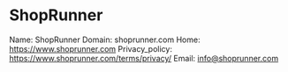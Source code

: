 
# ShopRunner

Name: ShopRunner
Domain: shoprunner.com
Home: https://www.shoprunner.com
Privacy_policy: https://www.shoprunner.com/terms/privacy/
Email: info@shoprunner.com
